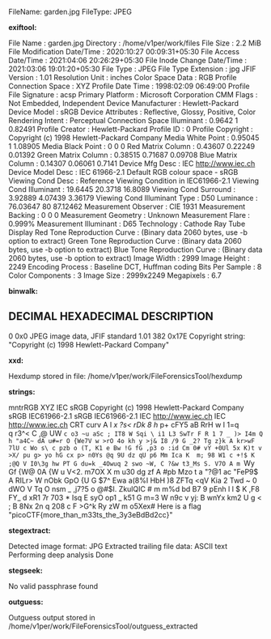 FileName: garden.jpg
FileType: JPEG

**exiftool:** 


File Name                       : garden.jpg
Directory                       : /home/v1per/work/files
File Size                       : 2.2 MiB
File Modification Date/Time     : 2020:10:27 00:09:31+05:30
File Access Date/Time           : 2021:04:06 20:26:29+05:30
File Inode Change Date/Time     : 2021:03:06 19:01:20+05:30
File Type                       : JPEG
File Type Extension             : jpg
JFIF Version                    : 1.01
Resolution Unit                 : inches
Color Space Data                : RGB
Profile Connection Space        : XYZ
Profile Date Time               : 1998:02:09 06:49:00
Profile File Signature          : acsp
Primary Platform                : Microsoft Corporation
CMM Flags                       : Not Embedded, Independent
Device Manufacturer             : Hewlett-Packard
Device Model                    : sRGB
Device Attributes               : Reflective, Glossy, Positive, Color
Rendering Intent                : Perceptual
Connection Space Illuminant     : 0.9642 1 0.82491
Profile Creator                 : Hewlett-Packard
Profile ID                      : 0
Profile Copyright               : Copyright (c) 1998 Hewlett-Packard Company
Media White Point               : 0.95045 1 1.08905
Media Black Point               : 0 0 0
Red Matrix Column               : 0.43607 0.22249 0.01392
Green Matrix Column             : 0.38515 0.71687 0.09708
Blue Matrix Column              : 0.14307 0.06061 0.7141
Device Mfg Desc                 : IEC http://www.iec.ch
Device Model Desc               : IEC 61966-2.1 Default RGB colour space - sRGB
Viewing Cond Desc               : Reference Viewing Condition in IEC61966-2.1
Viewing Cond Illuminant         : 19.6445 20.3718 16.8089
Viewing Cond Surround           : 3.92889 4.07439 3.36179
Viewing Cond Illuminant Type    : D50
Luminance                       : 76.03647 80 87.12462
Measurement Observer            : CIE 1931
Measurement Backing             : 0 0 0
Measurement Geometry            : Unknown
Measurement Flare               : 0.999%
Measurement Illuminant          : D65
Technology                      : Cathode Ray Tube Display
Red Tone Reproduction Curve     : (Binary data 2060 bytes, use -b option to extract)
Green Tone Reproduction Curve   : (Binary data 2060 bytes, use -b option to extract)
Blue Tone Reproduction Curve    : (Binary data 2060 bytes, use -b option to extract)
Image Width                     : 2999
Image Height                    : 2249
Encoding Process                : Baseline DCT, Huffman coding
Bits Per Sample                 : 8
Color Components                : 3
Image Size                      : 2999x2249
Megapixels                      : 6.7


**binwalk:** 



DECIMAL       HEXADECIMAL     DESCRIPTION
--------------------------------------------------------------------------------
0             0x0             JPEG image data, JFIF standard 1.01
382           0x17E           Copyright string: "Copyright (c) 1998 Hewlett-Packard Company"


**xxd:**

Hexdump stored in file: /home/v1per/work/FileForensicsTool/hexdump

**strings:** 

mntrRGB XYZ
IEC sRGB
Copyright (c) 1998 Hewlett-Packard Company
sRGB IEC61966-2.1
sRGB IEC61966-2.1
IEC http://www.iec.ch
IEC http://www.iec.ch
CRT curv
A l
_x ?s<
rDk 8
h_ p+
cFY5 aB
RrH w
I 1=q\
q r3^<
C ,@
UW `c
o3 ~u
aSc ;
IT8 W
Sqi \
i1 L3
SwTr F
R 1	7
_ )>
I4m Q
h "a4C~
dA u#=r
O {We7V
w >rO
4o kh
y >j&
I8 /9
G _2?
Tg z}k
A kr>wF
7lU c
Wo s\
c pzb
o (T,
K1 e
Bw !G
fG ,p3
o :id
Cm 0#
vY +0Ul
5x K)t
v >X/
pu g>
yo hG
cx p>
n0Ys @q
9U dz
qU p6
Mm Ica
K  m;
98 W1
c +!$
K ;@Q
V I0\3g
hw PT
G du=k
_4Owuq 2
swo ~W,
C ?&w
t3_Ms S.
V7O A
m `Wy
Gf {W@
0A {W
u V<2.
m7OX X
m u30
dg zf
A #pb
Mzo t
a "?@1
ac "FeP9$
A RILr>
W nObk
GpO {U
G $7^
Ewa a(8%I
HbH )8
ZFTq <qV
Kia 2
Twd ~
0 dWO
V 	Tq
O nsm
_ ,j7?5
o @#$I.
ZkulQIC #
m m%d
bd B7
9 pEnh
l l	$
K ,F8
FY_ d
xR1 7r
703 *
Isq E
syO op1
_ k51
G m=3
W n9c
v yj:
B wnYx
km2 U
g <	;
B 8Nx
2n q
208 c
F >G^k
Ry zW
m o5Xex#
Here is a flag "picoCTF{more_than_m33ts_the_3y3eBdBd2cc}"

**stegextract:**


Detected image format: JPG
Extracted trailing file data:  ASCII text
Performing deep analysis
Done


**stegseek:**

No valid passphrase found


**outguess:**

Outguess output stored in /home/v1per/work/FileForensicsTool/outguess_extracted

